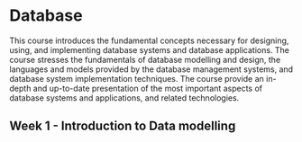 # Database
This course introduces the fundamental concepts necessary for designing, using, and implementing database systems and database applications. 
The course stresses the fundamentals of database modelling and design, the languages and models provided by the database management systems, and database system implementation techniques.
The course provide an in-depth and up-to-date presentation of the most important aspects of database systems and applications, and related technologies.

## Week 1 - Introduction to Data modelling

